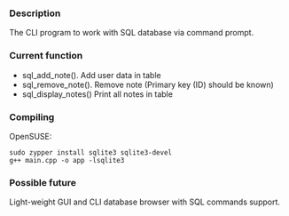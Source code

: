 ### Description
  The CLI program to work with SQL database via command prompt.
### Current function
  - sql_add_note(). Add user data in table
  - sql_remove_note(). Remove note (Primary key (ID) should be known)
  - sql_display_notes() Print all notes in table
### Compiling
OpenSUSE:
```
sudo zypper install sqlite3 sqlite3-devel
g++ main.cpp -o app -lsqlite3
```

### Possible future
  Light-weight GUI and CLI database browser with SQL commands support.
